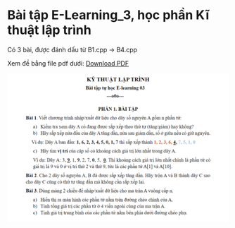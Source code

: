 # Bài tập E-Learning_3, học phần Kĩ thuật lập trình
Có 3 bài, được đánh dấu từ B1.cpp -> B4.cpp

Xem đề bằng file pdf dưới:
[Download PDF](https://github.com/zombieTDV/KTLT-E-Learning-3/blob/main/KTLT-E-learning-03.pdf)

![PDF Icon](https://github.com/zombieTDV/KTLT-E-learning-3/raw/main/image.png)
